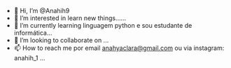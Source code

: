 - 👋 Hi, I’m @Anahih9
- 👀 I’m interested in learn new things......
- 🌱 I’m currently learning linguagem python e sou estudante de informática...
- 💞️ I’m looking to collaborate on ...
- 📫 How to reach me por email anahyaclara@gmail.com ou via instagram: anahih_1 ...

<!---
Anahih9/Anahih9 is a ✨ special ✨ repository because its `README.md` (this file) appears on your GitHub profile.
You can click the Preview link to take a look at your changes.
--->
